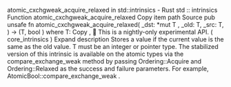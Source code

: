 atomic_cxchgweak_acquire_relaxed in std::intrinsics - Rust
std
::
intrinsics
Function
atomic_cxchgweak_acquire_relaxed
Copy item path
Source
pub unsafe fn atomic_cxchgweak_acquire_relaxed<T>(
    _dst:
*mut T
,
    _old: T,
    _src: T,
) -> (T,
bool
)
where
    T:
Copy
,
🔬
This is a nightly-only experimental API. (
core_intrinsics
)
Expand description
Stores a value if the current value is the same as the
old
value.
T
must be an integer or pointer type.
The stabilized version of this intrinsic is available on the
atomic
types via the
compare_exchange_weak
method by passing
Ordering::Acquire
and
Ordering::Relaxed
as the success and failure parameters.
For example,
AtomicBool::compare_exchange_weak
.